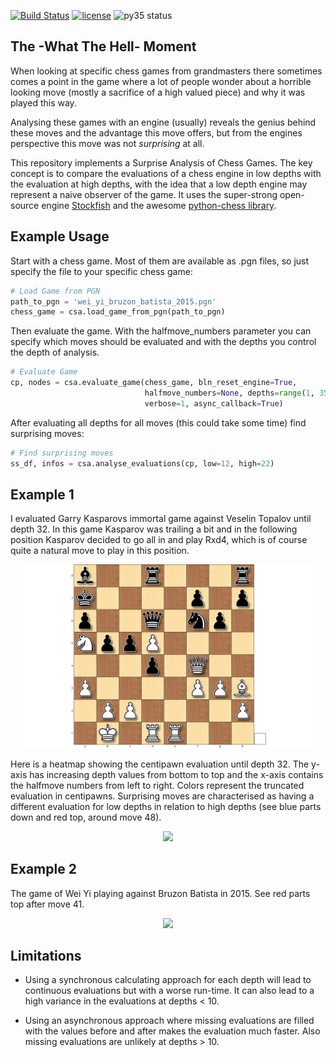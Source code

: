 [![Build Status](https://travis-ci.org/CYHSM/chess-surprise-analysis.svg?branch=master)](https://travis-ci.org/CYHSM/chess-surprise-analysis)
[![license](https://img.shields.io/github/license/mashape/apistatus.svg)](https://github.com/CYHSM/chess-surprise-analysis/blob/master/LICENSE.md)
![py35 status](https://img.shields.io/badge/python3.5-supported-green.svg)

## The -What The Hell- Moment

When looking at specific chess games from grandmasters there sometimes comes a point in the game where a lot of people
wonder about a horrible looking move (mostly a sacrifice of a high valued piece) and why it was played this way.

Analysing these games with an engine (usually) reveals the genius behind these moves and the advantage this move offers, but from the engines perspective this move was not *surprising* at all.

This repository implements a Surprise Analysis of Chess Games. The key concept is to compare the evaluations of a chess engine in low depths with the evaluation at high depths, with the idea that a low depth engine may represent a naive observer of the game. It uses the super-strong open-source engine [Stockfish](https://stockfishchess.org/) and the awesome [python-chess library](https://github.com/niklasf/python-chess).

## Example Usage
Start with a chess game. Most of them are available as .pgn files, so just specify the file to your specific chess game:
```python
# Load Game from PGN
path_to_pgn = 'wei_yi_bruzon_batista_2015.pgn'
chess_game = csa.load_game_from_pgn(path_to_pgn)
```
Then evaluate the game. With the halfmove_numbers parameter you can specify which moves should be evaluated and with the depths you control the depth of analysis.
```python
# Evaluate Game
cp, nodes = csa.evaluate_game(chess_game, bln_reset_engine=True,
                              halfmove_numbers=None, depths=range(1, 35),
                              verbose=1, async_callback=True)
```
After evaluating all depths for all moves (this could take some time) find surprising moves:
```python
# Find surprising moves
ss_df, infos = csa.analyse_evaluations(cp, low=12, high=22)
```

## Example 1

I evaluated Garry Kasparovs immortal game against Veselin Topalov until depth 32. In this game Kasparov was trailing a bit and in the following position Kasparov decided to go all in and play Rxd4, which is of course quite a natural move to play in this position.

<p align="center"><img src="media/kasparov_board_bf.png" width="480"></p>

Here is a heatmap showing the centipawn evaluation until depth 32. The y-axis has increasing depth values from bottom to top and the x-axis contains the halfmove numbers from left to right. Colors represent the truncated evaluation in centipawns. Surprising moves are characterised as having a different evaluation for low depths in relation to high depths (see blue parts down and red top, around move 48).

<p align="center"><img src="https://cdn.rawgit.com/CYHSM/chess-surprise-analysis/master/media/kasparov_topalov_1999_depth29.svg" width="1000"></p>

## Example 2

The game of Wei Yi playing against Bruzon Batista in 2015. See red parts top after move 41.

<p align="center"><img src="https://cdn.rawgit.com/CYHSM/chess-surprise-analysis/master/media/wei_yi_bruzon_batista_2015_cp_depth34.svg" width="1000"></p>

## Limitations

* Using a synchronous calculating approach for each depth will lead to continuous evaluations but with a worse run-time. It can also lead to a high variance in the evaluations at depths < 10.

* Using an asynchronous approach where missing evaluations are filled with the values before and after makes the evaluation much faster. Also missing evaluations are unlikely at depths > 10.
